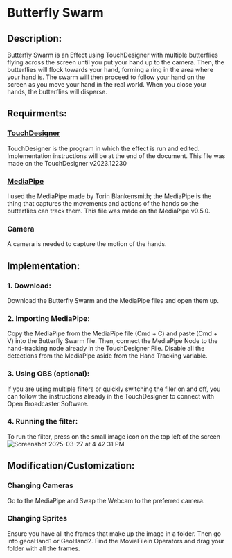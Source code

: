 # Butterfly Swarm

## Description:

Butterfly Swarm is an Effect using TouchDesigner with multiple butterflies flying across the screen until you put your hand up to the camera. Then, the butterflies will flock towards your hand, forming a ring in the area where your hand is. The swarm will then proceed to follow your hand on the screen as you move your hand in the real world. When you close your hands, the butterflies will disperse. 

## Requirments: 

### [TouchDesigner](https://derivative.ca/download)  
TouchDesigner is the program in which the effect is run and edited. Implementation instructions will be at the end of the document. This file was made on the TouchDesigner v2023.12230 
### [MediaPipe](https://github.com/torinmb/mediapipe-touchdesigner)  
I used the MediaPipe made by Torin Blankensmith; the MediaPipe is the thing that captures the movements and actions of the hands so the butterflies can track them. This file was made on the MediaPipe v0.5.0.  
### Camera  
A camera is needed to capture the motion of the hands.  

## Implementation: 

### 1. Download:  
Download the Butterfly Swarm and the MediaPipe files and open them up. 
### 2. Importing MediaPipe: 
Copy the MediaPipe from the MediaPipe file (Cmd + C) and paste (Cmd + V) into the Butterfly Swarm file. Then, connect the MediaPipe Node to the hand-tracking node already in the TouchDesigner File. Disable all the detections from the MediaPipe aside from the Hand Tracking variable.  
### 3. Using OBS (optional):  
If you are using multiple filters or quickly switching the filer on and off, you can follow the instructions already in the TouchDesigner to connect with Open Broadcaster Software. 
### 4. Running the filter: 
To run the filter, press on the small image icon on the top left of the screen
![Screenshot 2025-03-27 at 4 42 31 PM](https://github.com/user-attachments/assets/d2b6b69a-4a75-4613-be55-003de0d3fc7b)


## Modification/Customization: 
### Changing Cameras 
Go to the MediaPipe and Swap the Webcam to the preferred camera. 
### Changing Sprites
Ensure you have all the frames that make up the image in a folder. Then go into geoaHand1 or GeoHand2. Find the MovieFilein Operators and drag your folder with all the frames. 
